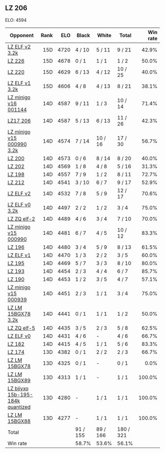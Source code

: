 ## LZ 206 ##

ELO: 4594

Opponent | Rank | ELO | Black | White | Total | Win rate
---------|-----:|----:|-------|-------|-------|-------:
[LZ ELF v2 3.2k](LZ%20ELF%20v2%203.2k.md) | 15D | 4720 | 4 / 10 | 5 / 11 | 9 / 21 | 42.9%
[LZ 226](LZ%20226.md) | 15D | 4678 | 0 / 1 | 1 / 1 | 1 / 2 | 50.0%
[LZ 220](LZ%20220.md) | 15D | 4629 | 6 / 13 | 4 / 12 | 10 / 25 | 40.0%
[LZ ELF v1 3.2k](LZ%20ELF%20v1%203.2k.md) | 15D | 4606 | 4 / 8 | 4 / 13 | 8 / 21 | 38.1%
[LZ minigo v16 001144](LZ%20minigo%20v16%20001144.md) | 14D | 4587 | 9 / 11 | 1 / 3 | 10 / 14 | 71.4%
[LZ17 206](LZ17%20206.md) | 14D | 4587 | 5 / 13 | 6 / 13 | 11 / 26 | 42.3%
[LZ minigo v15 000990 3.2k](LZ%20minigo%20v15%20000990%203.2k.md) | 14D | 4574 | 7 / 14 | 10 / 16 | 17 / 30 | 56.7%
[LZ 200](LZ%20200.md) | 14D | 4573 | 0 / 6 | 8 / 14 | 8 / 20 | 40.0%
[LZ 202](LZ%20202.md) | 14D | 4569 | 1 / 8 | 4 / 8 | 5 / 16 | 31.3%
[LZ 198](LZ%20198.md) | 14D | 4557 | 7 / 9 | 1 / 2 | 8 / 11 | 72.7%
[LZ 212](LZ%20212.md) | 14D | 4541 | 3 / 10 | 6 / 7 | 9 / 17 | 52.9%
[LZ ELF v2](LZ%20ELF%20v2.md) | 14D | 4532 | 7 / 8 | 5 / 9 | 12 / 17 | 70.6%
[LZ ELF v0 3.2k](LZ%20ELF%20v0%203.2k.md) | 14D | 4497 | 2 / 2 | 1 / 2 | 3 / 4 | 75.0%
[LZ ZQ elf-2](LZ%20ZQ%20elf-2.md) | 14D | 4489 | 4 / 6 | 3 / 4 | 7 / 10 | 70.0%
[LZ minigo v15 000990](LZ%20minigo%20v15%20000990.md) | 14D | 4481 | 6 / 7 | 4 / 5 | 10 / 12 | 83.3%
[LZ 196](LZ%20196.md) | 14D | 4480 | 3 / 4 | 5 / 9 | 8 / 13 | 61.5%
[LZ ELF v1](LZ%20ELF%20v1.md) | 14D | 4470 | 1 / 3 | 2 / 2 | 3 / 5 | 60.0%
[LZ 195](LZ%20195.md) | 14D | 4469 | 5 / 7 | 3 / 3 | 8 / 10 | 80.0%
[LZ 193](LZ%20193.md) | 14D | 4454 | 2 / 3 | 4 / 4 | 6 / 7 | 85.7%
[LZ 190](LZ%20190.md) | 14D | 4453 | 1 / 2 | 3 / 5 | 4 / 7 | 57.1%
[LZ minigo v15 000939](LZ%20minigo%20v15%20000939.md) | 14D | 4451 | 2 / 3 | 1 / 1 | 3 / 4 | 75.0%
[LZ LM 15BGX78 3.2k](LZ%20LM%2015BGX78%203.2k.md) | 14D | 4441 | 0 / 1 | 1 / 1 | 1 / 2 | 50.0%
[LZ ZQ elf-5](LZ%20ZQ%20elf-5.md) | 14D | 4435 | 3 / 5 | 2 / 3 | 5 / 8 | 62.5%
[LZ ELF v0](LZ%20ELF%20v0.md) | 14D | 4431 | 4 / 6 | - | 4 / 6 | 66.7%
[LZ 182](LZ%20182.md) | 14D | 4415 | 4 / 5 | 1 / 1 | 5 / 6 | 83.3%
[LZ 174](LZ%20174.md) | 13D | 4382 | 0 / 1 | 2 / 2 | 2 / 3 | 66.7%
[LZ LM 15BGX78](LZ%20LM%2015BGX78.md) | 13D | 4325 | 0 / 1 | - | 0 / 1 | 0.0%
[LZ LM 15BGX89](LZ%20LM%2015BGX89.md) | 13D | 4313 | 1 / 1 | - | 1 / 1 | 100.0%
[LZ bjiyxo 15b-195-184k quantized](LZ%20bjiyxo%2015b-195-184k%20quantized.md) | 13D | 4280 | - | 1 / 1 | 1 / 1 | 100.0%
[LZ LM 15BGX88](LZ%20LM%2015BGX88.md) | 13D | 4277 | - | 1 / 1 | 1 / 1 | 100.0%
Total | | | 91 / 155 | 89 / 166 | 180 / 321 | 
Win rate| | | 58.7% | 53.6% | 56.1% | 
